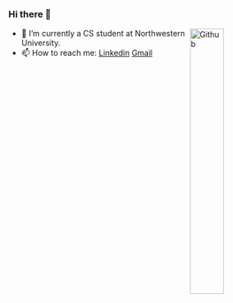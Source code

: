 ### Hi there 👋

<img width="35%" align="right" alt="Github" src="https://user-images.githubusercontent.com/48678280/88862734-4903af80-d201-11ea-968b-9c939d88a37c.gif" />



- 🔭 I’m currently a CS student at Northwestern University.
- 📫 How to reach me: [Linkedin](https://www.linkedin.com/in/declan-kneita/) [Gmail](mailto:declankneita2025@u.northwestern.edu)


